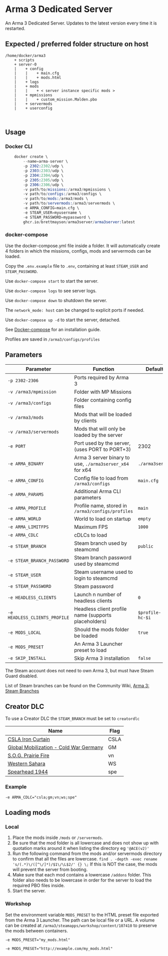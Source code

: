 # Arma 3 Dedicated Server

An Arma 3 Dedicated Server. Updates to the latest version every time it is restarted.

## Expected / preferred folder structure on host

```
/home/docker/arma3
    + scripts
    + server-0
    |    + config
    |    |    + main.cfg
    |    |    + mods.html
    |    + logs
    |    + mods
    |    |    + < server instance specific mods >
    |    + mpmissions
    |    |    + custom_mission.Malden.pbo
    |    + servermods
    |    + userconfig



```

## Usage

### Docker CLI

```s
    docker create \
        --name=arma-server \
        -p 2302:2302/udp \
        -p 2303:2303/udp \
        -p 2304:2304/udp \
        -p 2305:2305/udp \
        -p 2306:2306/udp \
        -v path/to/missions:/arma3/mpmissions \
        -v path/to/configs:/arma3/configs \
        -v path/to/mods:/arma3/mods \
        -v path/to/servermods:/arma3/servermods \
        -e ARMA_CONFIG=main.cfg \
        -e STEAM_USER=myusername \
        -e STEAM_PASSWORD=mypassword \
        ghcr.io/brettmayson/arma3server/arma3server:latest
```

### docker-compose

Use the docker-compose.yml file inside a folder. It will automatically create 4 folders in which the missions, configs, mods and servermods can be loaded.

Copy the `.env.example` file to `.env`, containing at least `STEAM_USER` and `STEAM_PASSWORD`.

Use `docker-compose start` to start the server.

Use `docker-compose logs` to see server logs.

Use `docker-compose down` to shutdown the server.

The `network_mode: host` can be changed to explicit ports if needed.

Use `docker-compose up -d` to start the server, detached.

See [Docker-compose](https://docs.docker.com/compose/install/#install-compose) for an installation guide.

Profiles are saved in `/arma3/configs/profiles`

## Parameters

| Parameter                     | Function                                                  | Default |
| -------------                 |--------------                                             | - |
| `-p 2302-2306`                | Ports required by Arma 3 |
| `-v /arma3/mpmission`         | Folder with MP Missions |
| `-v /arma3/configs`           | Folder containing config files |
| `-v /arma3/mods`              | Mods that will be loaded by clients |
| `-v /arma3/servermods`        | Mods that will only be loaded by the server |
| `-e PORT`                     | Port used by the server, (uses PORT to PORT+3)            | 2302 |
| `-e ARMA_BINARY`              | Arma 3 server binary to use, `./arma3server_x64` for x64   | `./arma3server` |
| `-e ARMA_CONFIG`              | Config file to load from `/arma3/configs`                 | `main.cfg` |
| `-e ARMA_PARAMS`              | Additional Arma CLI parameters |
| `-e ARMA_PROFILE`             | Profile name, stored in `/arma3/configs/profiles`         | `main` |
| `-e ARMA_WORLD`               | World to load on startup                                  | `empty` |
| `-e ARMA_LIMITFPS`            | Maximum FPS | `1000` |
| `-e ARMA_CDLC`                | cDLCs to load |
| `-e STEAM_BRANCH`             | Steam branch used by steamcmd | `public` |
| `-e STEAM_BRANCH_PASSWORD`    | Steam branch password used by steamcmd |
| `-e STEAM_USER`               | Steam username used to login to steamcmd |
| `-e STEAM_PASSWORD`           | Steam password |
| `-e HEADLESS_CLIENTS`         | Launch n number of headless clients                       | `0` |
| `-e HEADLESS_CLIENTS_PROFILE` | Headless client profile name (supports placeholders)      | `$profile-hc-$i` |
| `-e MODS_LOCAL`               | Should the mods folder be loaded | `true` |
| `-e MODS_PRESET`              | An Arma 3 Launcher preset to load |
| `-e SKIP_INSTALL`             | Skip Arma 3 installation | `false` |

The Steam account does not need to own Arma 3, but must have Steam Guard disabled.

List of Steam branches can be found on the Community Wiki, [Arma 3: Steam Branches](https://community.bistudio.com/wiki/Arma_3:_Steam_Branches)

## Creator DLC

To use a Creator DLC the `STEAM_BRANCH` must be set to `creatordlc`

| Name | Flag |
| ---- | ---- |
| [CSLA Iron Curtain](https://store.steampowered.com/app/1294440/Arma_3_Creator_DLC_CSLA_Iron_Curtain/) | CSLA |
| [Global Mobilization - Cold War Germany](https://store.steampowered.com/app/1042220/Arma_3_Creator_DLC_Global_Mobilization__Cold_War_Germany/) | GM |
| [S.O.G. Prairie Fire](https://store.steampowered.com/app/1227700/Arma_3_Creator_DLC_SOG_Prairie_Fire) | vn |
| [Western Sahara](https://store.steampowered.com/app/1681170/Arma_3_Creator_DLC_Western_Sahara/) | WS |
| [Spearhead 1944](https://store.steampowered.com/app/1175380/Arma_3_Creator_DLC_Spearhead_1944/) | spe |

### Example

`-e ARMA_CDLC="csla;gm;vn;ws;spe"`

## Loading mods

### Local

1. Place the mods inside `/mods` or `/servermods`.
2. Be sure that the mod folder is all lowercase and does not show up with quotation marks around it when listing the directory eg `'@ACE(v2)'`
3. Run the following command from the mods and/or servermods directory to confirm that all the files are lowercase.
    `find . -depth -exec rename 's/(.*)\/([^\/]*)/$1\/\L$2/' {} \;`
    If this is NOT the case, the mods will prevent the server from booting.
4. Make sure that each mod contains a lowercase `/addons` folder. This folder also needs to be lowercase in order for the server to load the required PBO files inside.
5. Start the server.

### Workshop

Set the environment variable `MODS_PRESET` to the HTML preset file exported from the Arma 3 Launcher. The path can be local file or a URL. A volume can be created at `/arma3/steamapps/workshop/content/107410` to preserve the mods between containers.

`-e MODS_PRESET="my_mods.html"`

`-e MODS_PRESET="http://example.com/my_mods.html"`
